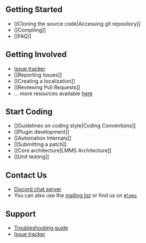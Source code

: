 ## Getting Started

 * [[Cloning the source code|Accessing git repository]]
 * [[Compiling]]  
 * [[FAQ]]

## Getting Involved

 * [Issue tracker](../issues)
 * [[Reporting Issues]]
 * [[Creating a localization]]
 * [[Reviewing Pull Requests]]
 * ... more resources available [here](https://lmms.io/get-involved/)

## Start Coding

 * [[Guidelines on coding style|Coding Conventions]]  
 * [[Plugin development]]
 * [[Automation Internals]]
 * [[Submitting a patch]]
 * [[Core architecture|LMMS Architecture]]  
 * [[Unit testing]]

## Contact Us
 * [Discord chat server](https://lmms.io/chat)
 * You can also use the [mailing list](http://lists.sourceforge.net/lists/listinfo/lmms-devel) or find us on [`#lmms`](irc://chat.freenode.net/#lmms)


## Support
 * [Troubleshooting guide](Troubleshooting)
 * [Issue tracker](https://github.com/LMMS/lmms/issues)

